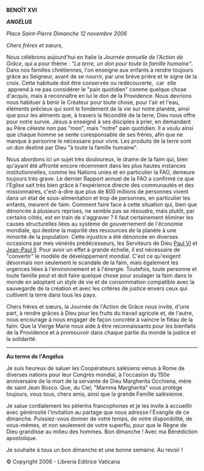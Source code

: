 **BENOÎT XVI**

***ANGÉLUS***

*Place Saint-Pierre* *Dimanche 12 novembre 2006*

*Chers frères et sœurs,*

Nous célébrons aujourd'hui en Italie la *Journée annuelle de l'Action de Grâce*, qui a pour thème : *"La terre, un don pour toute la famille humaine"*. Dans nos familles chrétiennes, l'on enseigne aux enfants à rendre toujours grâce au Seigneur, avant de se nourrir, par une brève prière et le signe de la croix. Cette habitude doit être conservée ou redécouverte,  car  elle  apprend à ne pas considérer le "pain quotidien" comme quelque chose d'acquis, mais à reconnaître en lui le don de la Providence. Nous devrions nous habituer à bénir le Créateur pour toute chose, pour l'air et l'eau, éléments précieux qui sont le fondement de la vie sur notre planète, ainsi que pour les aliments que, à travers la fécondité de la terre, Dieu nous offre pour notre survie. Jésus a enseigné à ses disciples à prier, en demandant au Père céleste non pas "mon", mais "notre" pain quotidien. Il a voulu ainsi que chaque homme se sente coresponsable de ses frères, afin que ne manque à personne le nécessaire pour vivre. Les produits de la terre sont un don destiné par Dieu "à toute la famille humaine".

Nous abordons ici un sujet très douloureux, le drame de la faim qui, bien qu'ayant été affronté encore récemment dans les plus hautes instances institutionnelles, comme les Nations unies et en particulier la FAO, demeure toujours très grave. Le dernier Rapport annuel de la FAO a confirmé ce que l'Église sait très bien grâce à l'expérience directe des communautés et des missionnaires, c'est-à-dire que plus de 800 millions de personnes vivent dans un état de sous-alimentation et trop de personnes, en particulier les enfants, meurent de faim. Comment faire face à cette situation qui, bien que dénoncée à plusieurs reprises, ne semble pas se résoudre, mais plutôt, par certains côtés, est en train de s'aggraver ? Il faut certainement éliminer les causes structurelles liées au système de gouvernement de l'économie mondiale, qui destine la majorité des ressources de la planète à une minorité de la population. Cette injustice a été dénoncée en diverses occasions par mes vénérés prédécesseurs, les Serviteurs de Dieu [Paul VI](http://w2.vatican.va/content/paul-vi/fr.html) et [Jean-Paul II](http://w2.vatican.va/content/john-paul-ii/fr.html). Pour avoir un effet à grande échelle, il est nécessaire de "convertir" le modèle de développement mondial. C'est ce qu'exigent désormais non seulement le scandale de la faim, mais également les urgences liées à l'environnement et à l'énergie. Toutefois, toute personne et toute famille peut et doit faire quelque chose pour soulager la faim dans le monde en adoptant un style de vie et de consommation compatible avec la sauvegarde de la création et avec les critères de justice envers ceux qui cultivent la terre dans tous les pays.

Chers frères et sœurs, la Journée de l'Action de Grâce nous invite, d'une part, à rendre grâces à Dieu pour les fruits du travail agricole et, de l'autre, nous encourage à nous engager de façon concrète à vaincre le fléau de la faim. Que la Vierge Marie nous aide à être reconnaissants pour les bienfaits de la Providence et à promouvoir dans chaque partie du monde la justice et la solidarité.

* * *

**Au terme de l'Angélus**

Je suis heureux de saluer les Coopérateurs salésiens venus à Rome de diverses nations pour leur Congrès mondial, à l'occasion du 150e anniversaire de la mort de la servante de Dieu Margherita Occhiena, mère de saint Jean Bosco. Que, du Ciel, "Mamma Margherita" vous protège toujours, vous tous, chers amis, ainsi que la grande Famille salésienne.

Je salue cordialement les pèlerins francophones et je les invite à accueillir avec générosité l'invitation au partage que nous adresse l'Évangile de ce dimanche. Puissiez-vous donner de votre temps, de votre disponibilité, de vous-mêmes, et non seulement de votre superflu, pour que le Règne de Dieu grandisse au milieu des hommes. Bon dimanche ! Avec ma Bénédiction apostolique.

Je souhaite à tous un bon dimanche et une bonne semaine. Au revoir !

© Copyright 2006 - Libreria Editrice Vaticana